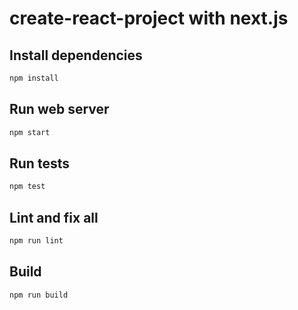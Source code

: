 # create-react-project with next.js

## Install dependencies

```bash
npm install
```

## Run web server

```bash
npm start
```

## Run tests

```bash
npm test
```

## Lint and fix all

```bash
npm run lint
```

## Build

```bash
npm run build
```
